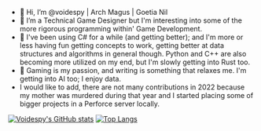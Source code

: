 - 👋 Hi, I’m @voidespy | Arch Magus | Goetia Nil
- 👀 I’m a Technical Game Designer but I'm interesting into some of the more rigorous programming within' Game Development.
- 🌱 I've been using C# for a while (and getting better); and I'm more or less having fun getting concepts to work, getting better at data structures and algorithms in general though. Python and C++ are also becoming more utilized on my end, but I'm slowly getting into Rust too.
- 💞️ Gaming is my passion, and writing is something that relaxes me. I'm getting into AI too; I enjoy data.
- I would like to add, there are not many contributions in 2022 because my mother was murdered during that year and I started placing some of bigger projects in a Perforce server locally.

[![Voidespy's GitHub stats](https://github-readme-stats.vercel.app/api?username=voidespy&count_private=true&show_icons=true&theme=midnight-purple)](https://github.com/voidespy/github-readme-stats) [![Top Langs](https://github-readme-stats.vercel.app/api/top-langs/?username=voidespy&theme=midnight-purple)](https://github.com/voidespy/github-readme-stats)

<!---
voidespy/voidespy is a ✨ special ✨ repository because its `README.md` (this file) appears on your GitHub profile.
You can click the Preview link to take a look at your changes.
--->
